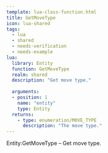 ```yaml
---
template: lua-class-function.html
title: GetMoveType
icon: lua-shared
tags:
  - lua
  - shared
  - needs-verification
  - needs-example
lua:
  library: Entity
  function: GetMoveType
  realm: shared
  description: "Get move type."
  
  arguments:
  - position: 1
    name: "entity"
    type: Entity
  returns:
    - type: enumeration/MOVE_TYPE
      description: "The move type."
---
```


<div class="lua__search__keywords">
Entity:GetMoveType &#x2013; Get move type.
</div>
